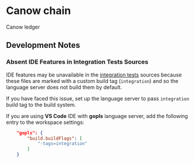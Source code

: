 # Canow chain

Canow ledger

## Development Notes

### Absent IDE Features in Integration Tests Sources

IDE features may be unavailable in the [integration tests](./tests/integration) sources because these files are marked with a custom build tag (`integration`) and so the language server does not build them by default.

If you have faced this issue, set up the language server to pass `integration` build tag to the build system.

If you are using **VS Code** IDE with **gopls** language server, add the following entry to the workspace settings:
```json
    "gopls": {
        "build.buildFlags": [
            "-tags=integration"
        ]
    }
```
